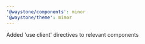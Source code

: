 ```yaml
---
'@waystone/components': minor
'@waystone/theme': minor
---
```


Added 'use client' directives to relevant components
